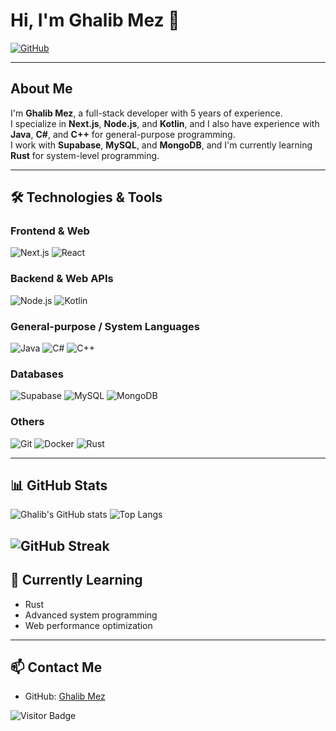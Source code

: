 # Hi, I'm Ghalib Mez 👋

[![GitHub](https://img.shields.io/badge/GitHub-181717?style=flat-square&logo=github&logoColor=white)](https://github.com/Ghalib-Mez)

---

## About Me
I'm **Ghalib Mez**, a full-stack developer with 5 years of experience.  
I specialize in **Next.js**, **Node.js**, and **Kotlin**, and I also have experience with **Java**, **C#**, and **C++** for general-purpose programming.  
I work with **Supabase**, **MySQL**, and **MongoDB**, and I'm currently learning **Rust** for system-level programming.  

---

## 🛠️ Technologies & Tools

### Frontend & Web
![Next.js](https://img.shields.io/badge/Next.js-000000?style=for-the-badge&logo=next.js&logoColor=white)
![React](https://img.shields.io/badge/React-61DAFB?style=for-the-badge&logo=react&logoColor=black)

### Backend & Web APIs
![Node.js](https://img.shields.io/badge/Node.js-339933?style=for-the-badge&logo=node.js&logoColor=white)
![Kotlin](https://img.shields.io/badge/Kotlin-0095D5?style=for-the-badge&logo=kotlin&logoColor=white)

### General-purpose / System Languages
![Java](https://img.shields.io/badge/Java-007396?style=for-the-badge&logo=java&logoColor=white)
![C#](https://img.shields.io/badge/C%23-239120?style=for-the-badge&logo=c-sharp&logoColor=white)
![C++](https://img.shields.io/badge/C++-00599C?style=for-the-badge&logo=c%2B%2B&logoColor=white)

### Databases
![Supabase](https://img.shields.io/badge/Supabase-3ECF8E?style=for-the-badge&logo=supabase&logoColor=white)
![MySQL](https://img.shields.io/badge/MySQL-4479A1?style=for-the-badge&logo=mysql&logoColor=white)
![MongoDB](https://img.shields.io/badge/MongoDB-47A248?style=for-the-badge&logo=mongodb&logoColor=white)

### Others
![Git](https://img.shields.io/badge/Git-F05032?style=for-the-badge&logo=git&logoColor=white)
![Docker](https://img.shields.io/badge/Docker-2496ED?style=for-the-badge&logo=docker&logoColor=white)
![Rust](https://img.shields.io/badge/Rust-000000?style=for-the-badge&logo=rust&logoColor=white)

---

## 📊 GitHub Stats

![Ghalib's GitHub stats](https://github-readme-stats.vercel.app/api?username=Ghalib-Mez&show_icons=true&theme=radical&count_private=true)
![Top Langs](https://github-readme-stats.vercel.app/api/top-langs/?username=Ghalib-Mez&layout=compact&theme=radical)

![GitHub Streak](https://github-readme-streak-stats.herokuapp.com/?user=Ghalib-Mez&theme=radical)
---

## 🌱 Currently Learning
- Rust
- Advanced system programming
- Web performance optimization

---

## 📫 Contact Me
- GitHub: [Ghalib Mez](https://github.com/Ghalib-Mez)
  
![Visitor Badge](https://visitor-badge.laobi.icu/badge?page_id=Ghalib-Mez.Ghalib-Mez)

